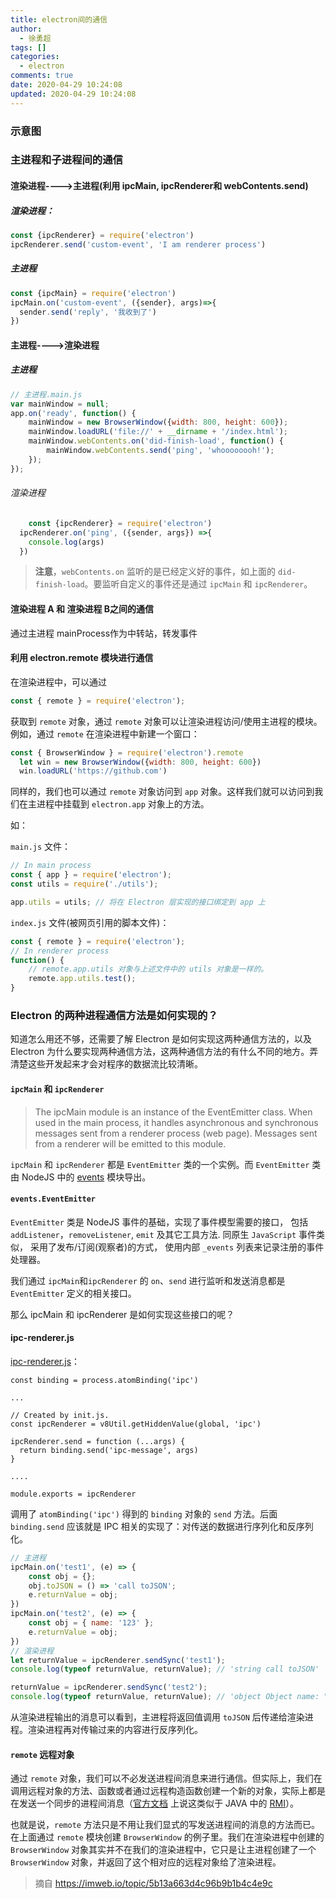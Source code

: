```yaml
---
title: electron间的通信
author:
  - 徐勇超
tags: []
categories:
  - electron
comments: true
date: 2020-04-29 10:24:08
updated: 2020-04-29 10:24:08
---
```


### 示意图



### 主进程和子进程间的通信

#### 渲染进程---->主进程(利用 ipcMain, ipcRenderer和 webContents.send)

##### 渲染进程：

```js
const {ipcRenderer} = require('electron')
ipcRenderer.send('custom-event', 'I am renderer process')
```



##### 主进程

```js
const {ipcMain} = require('electron')
ipcMain.on('custom-event', ({sender}, args)=>{
  sender.send('reply', '我收到了')
})
```



<!-- more -->



#### 主进程---->渲染进程

##### 主进程

```js
// 主进程.main.js
var mainWindow = null;
app.on('ready', function() {
	mainWindow = new BrowserWindow({width: 800, height: 600});
	mainWindow.loadURL('file://' + __dirname + '/index.html');
	mainWindow.webContents.on('did-finish-load', function() {
		mainWindow.webContents.send('ping', 'whoooooooh!');
	});
});
```

###### 渲染进程

```js
	const {ipcRenderer} = require('electron')
  ipcRenderer.on('ping', ({sender, args}) =>{
  	console.log(args)
  })
```

>**注意**，`webContents.on` 监听的是已经定义好的事件，如上面的 `did-finish-load`。要监听自定义的事件还是通过 `ipcMain` 和 `ipcRenderer`。

#### 渲染进程 A 和 渲染进程 B之间的通信

通过主进程 mainProcess作为中转站，转发事件





#### 利用 electron.remote 模块进行通信

在渲染进程中，可以通过

```js
const { remote } = require('electron');
```

获取到 `remote` 对象，通过 `remote` 对象可以让渲染进程访问/使用主进程的模块。例如，通过 `remote` 在渲染进程中新建一个窗口：

```js
const { BrowserWindow } = require('electron').remote
  let win = new BrowserWindow({width: 800, height: 600})
  win.loadURL('https://github.com')
```

同样的，我们也可以通过 `remote` 对象访问到 `app` 对象。这样我们就可以访问到我们在主进程中挂载到 `electron.app` 对象上的方法。

如：

`main.js` 文件：

```js
// In main process
const { app } = require('electron');
const utils = require('./utils');

app.utils = utils; // 将在 Electron 层实现的接口绑定到 app 上
```

`index.js` 文件(被网页引用的脚本文件)：

```js
const { remote } = require('electron');
// In renderer process
function() {
    // remote.app.utils 对象与上述文件中的 utils 对象是一样的。
    remote.app.utils.test();
}
```

### Electron 的两种进程通信方法是如何实现的？

知道怎么用还不够，还需要了解 Electron 是如何实现这两种通信方法的，以及 Electron 为什么要实现两种通信方法，这两种通信方法的有什么不同的地方。弄清楚这些开发起来才会对程序的数据流比较清晰。

#### `ipcMain` 和 `ipcRenderer`

> The ipcMain module is an instance of the EventEmitter class. When used in the main process, it handles asynchronous and synchronous messages sent from a renderer process (web page). Messages sent from a renderer will be emitted to this module.

`ipcMain` 和 `ipcRenderer` 都是 `EventEmitter` 类的一个实例。而 `EventEmitter` 类由 NodeJS 中的 [events](https://nodejs.org/api/events.html) 模块导出。

#### `events.EventEmitter`

`EventEmitter` 类是 NodeJS 事件的基础，实现了事件模型需要的接口， 包括 `addListener`，`removeListener`, `emit` 及其它工具方法. 同原生 `JavaScript` 事件类似， 采用了发布/订阅(观察者)的方式， 使用内部 `_events` 列表来记录注册的事件处理器。

我们通过 `ipcMain`和`ipcRenderer` 的 `on`、`send` 进行监听和发送消息都是 `EventEmitter` 定义的相关接口。

那么 ipcMain 和 ipcRenderer 是如何实现这些接口的呢？

#### ipc-renderer.js

[ipc-renderer.js](https://github.com/electron/electron/blob/master/lib/renderer/api/ipc-renderer.js)：

```
const binding = process.atomBinding('ipc')

...

// Created by init.js.
const ipcRenderer = v8Util.getHiddenValue(global, 'ipc')

ipcRenderer.send = function (...args) {
  return binding.send('ipc-message', args)
}

....

module.exports = ipcRenderer
```

调用了 `atomBinding('ipc')` 得到的 `binding` 对象的 `send` 方法。后面 `binding.send` 应该就是 IPC 相关的实现了：对传送的数据进行序列化和反序列化。

```js
// 主进程
ipcMain.on('test1', (e) => {
    const obj = {};
    obj.toJSON = () => 'call toJSON';
    e.returnValue = obj;
})
ipcMain.on('test2', (e) => {
    const obj = { name: '123' };
    e.returnValue = obj;
})
// 渲染进程
let returnValue = ipcRenderer.sendSync('test1');
console.log(typeof returnValue, returnValue); // 'string call toJSON'

returnValue = ipcRenderer.sendSync('test2');
console.log(typeof returnValue, returnValue); // 'object Object name: "123"__proto__: Object'
```

从渲染进程输出的消息可以看到，主进程将返回值调用 `toJSON` 后传递给渲染进程。渲染进程再对传输过来的内容进行反序列化。

#### `remote` 远程对象

通过 `remote` 对象，我们可以不必发送进程间消息来进行通信。但实际上，我们在调用远程对象的方法、函数或者通过远程构造函数创建一个新的对象，实际上都是在发送一个同步的进程间消息（[官方文档](https://electronjs.org/docs/api/remote#remote) 上说这类似于 JAVA 中的 [RMI](https://en.wikipedia.org/wiki/Java_remote_method_invocation)）。

也就是说，`remote` 方法只是不用让我们显式的写发送进程间的消息的方法而已。在上面通过 `remote` 模块创建 `BrowserWindow` 的例子里。我们在渲染进程中创建的 `BrowserWindow` 对象其实并不在我们的渲染进程中，它只是让主进程创建了一个 `BrowserWindow` 对象，并返回了这个相对应的远程对象给了渲染进程。



> 摘自 https://imweb.io/topic/5b13a663d4c96b9b1b4c4e9c